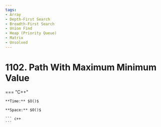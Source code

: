 ```yaml
---
tags:
- Array
- Depth-First Search
- Breadth-First Search
- Union Find
- Heap (Priority Queue)
- Matrix
- Unsolved
---
```



# 1102. Path With Maximum Minimum Value

=== "C++"

    **Time:** $O()$

    **Space:** $O()$

    ``` c++
    ```